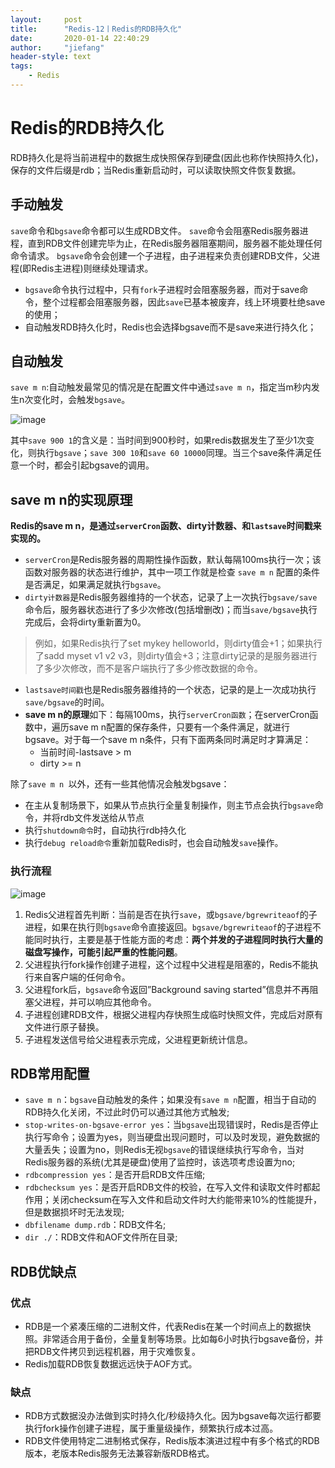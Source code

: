 ```yaml
---
layout:     post
title:      "Redis-12丨Redis的RDB持久化"
date:       2020-01-14 22:40:29
author:     "jiefang"
header-style: text
tags:
    - Redis
---
```

# Redis的RDB持久化
RDB持久化是将当前进程中的数据生成快照保存到硬盘(因此也称作快照持久化)，保存的文件后缀是rdb；当Redis重新启动时，可以读取快照文件恢复数据。
## 手动触发
`save`命令和`bgsave`命令都可以生成RDB文件。
`save`命令会阻塞Redis服务器进程，直到RDB文件创建完毕为止，在Redis服务器阻塞期间，服务器不能处理任何命令请求。
`bgsave`命令会创建一个子进程，由子进程来负责创建RDB文件，父进程(即Redis主进程)则继续处理请求。

- `bgsave`命令执行过程中，只有`fork`子进程时会阻塞服务器，而对于save命令，整个过程都会阻塞服务器，因此`save`已基本被废弃，线上环境要杜绝save的使用；
- 自动触发RDB持久化时，Redis也会选择bgsave而不是save来进行持久化；

## 自动触发
`save m n`:自动触发最常见的情况是在配置文件中通过`save m n`，指定当m秒内发生n次变化时，会触发`bgsave`。

![image](https://s2.ax1x.com/2020/01/14/lLFa1U.png)

其中`save 900 1`的含义是：当时间到900秒时，如果redis数据发生了至少1次变化，则执行`bgsave`；`save 300 10`和`save 60 10000`同理。当三个save条件满足任意一个时，都会引起bgsave的调用。

## save m n的实现原理

**Redis的save m n，是通过`serverCron`函数、dirty计数器、和`lastsave`时间戳来实现的。**

- `serverCron`是Redis服务器的周期性操作函数，默认每隔100ms执行一次；该函数对服务器的状态进行维护，其中一项工作就是检查 `save m n` 配置的条件是否满足，如果满足就执行`bgsave`。
- `dirty计数器`是Redis服务器维持的一个状态，记录了上一次执行`bgsave/save`命令后，服务器状态进行了多少次修改(包括增删改)；而当`save/bgsave`执行完成后，会将dirty重新置为0。
>例如，如果Redis执行了set mykey helloworld，则dirty值会+1；如果执行了sadd myset v1 v2 v3，则dirty值会+3；注意dirty记录的是服务器进行了多少次修改，而不是客户端执行了多少修改数据的命令。
- `lastsave时间戳`也是Redis服务器维持的一个状态，记录的是上一次成功执行`save/bgsave`的时间。
- **save m n的原理**如下：每隔100ms，执行`serverCron函数`；在serverCron函数中，遍历save m n配置的保存条件，只要有一个条件满足，就进行bgsave。对于每一个save m n条件，只有下面两条同时满足时才算满足：
    - 当前时间-lastsave > m
    - dirty >= n

除了`save m n `以外，还有一些其他情况会触发bgsave：
- 在主从复制场景下，如果从节点执行全量复制操作，则主节点会执行`bgsave`命令，并将rdb文件发送给从节点
- 执行`shutdown命令`时，自动执行rdb持久化
- 执行`debug reload命令`重新加载Redis时，也会自动触发`save`操作。

### 执行流程
![image](https://s2.ax1x.com/2020/01/14/lLAUL4.png)

1. Redis父进程首先判断：当前是否在执行`save`，或`bgsave/bgrewriteaof`的子进程，如果在执行则`bgsave`命令直接返回。`bgsave/bgrewriteaof`的子进程不能同时执行，主要是基于性能方面的考虑：**两个并发的子进程同时执行大量的磁盘写操作，可能引起严重的性能问题**。
2. 父进程执行fork操作创建子进程，这个过程中父进程是阻塞的，Redis不能执行来自客户端的任何命令。
3. 父进程fork后，`bgsave`命令返回”Background saving started”信息并不再阻塞父进程，并可以响应其他命令。
4. 子进程创建RDB文件，根据父进程内存快照生成临时快照文件，完成后对原有文件进行原子替换。
5. 子进程发送信号给父进程表示完成，父进程更新统计信息。

## RDB常用配置

- `save m n`：`bgsave`自动触发的条件；如果没有`save m n`配置，相当于自动的RDB持久化关闭，不过此时仍可以通过其他方式触发;
- `stop-writes-on-bgsave-error yes`：当`bgsave`出现错误时，Redis是否停止执行写命令；设置为yes，则当硬盘出现问题时，可以及时发现，避免数据的大量丢失；设置为no，则Redis无视`bgsave`的错误继续执行写命令，当对Redis服务器的系统(尤其是硬盘)使用了监控时，该选项考虑设置为no;
- `rdbcompression yes`：是否开启RDB文件压缩;
- `rdbchecksum yes`：是否开启RDB文件的校验，在写入文件和读取文件时都起作用；关闭checksum在写入文件和启动文件时大约能带来10%的性能提升，但是数据损坏时无法发现;
- `dbfilename dump.rdb`：RDB文件名;
- `dir ./`：RDB文件和AOF文件所在目录;

## RDB优缺点
### 优点

- RDB是一个紧凑压缩的二进制文件，代表Redis在某一个时间点上的数据快照。非常适合用于备份，全量复制等场景。比如每6小时执行bgsave备份，并把RDB文件拷贝到远程机器，用于灾难恢复。
- Redis加载RDB恢复数据远远快于AOF方式。

### 缺点

- RDB方式数据没办法做到实时持久化/秒级持久化。因为bgsave每次运行都要执行fork操作创建子进程，属于重量级操作，频繁执行成本过高。
- RDB文件使用特定二进制格式保存，Redis版本演进过程中有多个格式的RDB版本，老版本Redis服务无法兼容新版RDB格式。